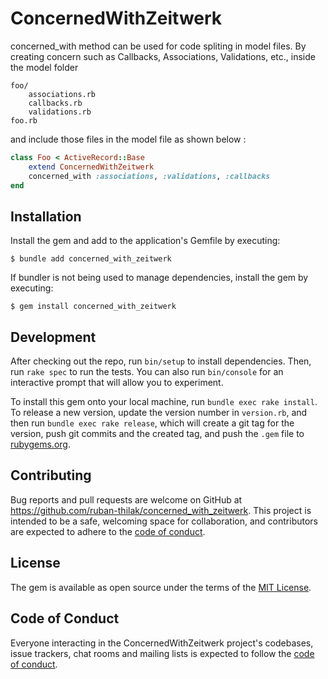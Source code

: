 # ConcernedWithZeitwerk


concerned_with method can be used for code spliting in model files.
By creating concern such as Callbacks, Associations, Validations, etc., inside the model folder

```
foo/
    associations.rb
    callbacks.rb
    validations.rb
foo.rb
```

and include those files in the model file as shown below :

```ruby
class Foo < ActiveRecord::Base
    extend ConcernedWithZeitwerk
    concerned_with :associations, :validations, :callbacks
end
```

## Installation

Install the gem and add to the application's Gemfile by executing:

    $ bundle add concerned_with_zeitwerk

If bundler is not being used to manage dependencies, install the gem by executing:

    $ gem install concerned_with_zeitwerk

## Development

After checking out the repo, run `bin/setup` to install dependencies. Then, run `rake spec` to run the tests. You can also run `bin/console` for an interactive prompt that will allow you to experiment.

To install this gem onto your local machine, run `bundle exec rake install`. To release a new version, update the version number in `version.rb`, and then run `bundle exec rake release`, which will create a git tag for the version, push git commits and the created tag, and push the `.gem` file to [rubygems.org](https://rubygems.org).

## Contributing

Bug reports and pull requests are welcome on GitHub at https://github.com/ruban-thilak/concerned_with_zeitwerk. This project is intended to be a safe, welcoming space for collaboration, and contributors are expected to adhere to the [code of conduct](https://github.com/[USERNAME]/concerned_with_zeitwerk/blob/master/CODE_OF_CONDUCT.md).

## License

The gem is available as open source under the terms of the [MIT License](https://opensource.org/licenses/MIT).

## Code of Conduct

Everyone interacting in the ConcernedWithZeitwerk project's codebases, issue trackers, chat rooms and mailing lists is expected to follow the [code of conduct](https://github.com/[USERNAME]/concerned_with_zeitwerk/blob/master/CODE_OF_CONDUCT.md).
